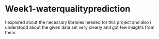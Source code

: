# Week1-waterqualityprediction
I explored about the necessary libraries needed for this project and also i understood about the given data set very clearly and got few insights from them.

